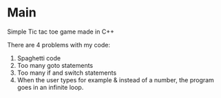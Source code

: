 # Main

Simple Tic tac toe game made in C++

There are 4 problems with my code:
1. Spaghetti code
2. Too many goto statements
3. Too many if and switch statements
4. When the user types for example & instead of a number, the program goes in an infinite loop.
